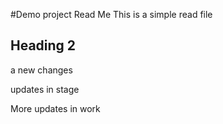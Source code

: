 #Demo project Read Me
This is a simple read file

## Heading 2

a new changes

updates in stage

More updates in work